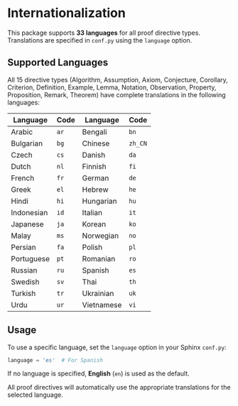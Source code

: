 # Internationalization

This package supports **33 languages** for all proof directive types. Translations are specified in `conf.py` using the `language` option.

## Supported Languages

All 15 directive types (Algorithm, Assumption, Axiom, Conjecture, Corollary, Criterion, Definition, Example, Lemma, Notation, Observation, Property, Proposition, Remark, Theorem) have complete translations in the following languages:

| Language | Code | Language | Code |
|----------|------|----------|------|
| Arabic | `ar` | Bengali | `bn` |
| Bulgarian | `bg` | Chinese | `zh_CN` |
| Czech | `cs` | Danish | `da` |
| Dutch | `nl` | Finnish | `fi` |
| French | `fr` | German | `de` |
| Greek | `el` | Hebrew | `he` |
| Hindi | `hi` | Hungarian | `hu` |
| Indonesian | `id` | Italian | `it` |
| Japanese | `ja` | Korean | `ko` |
| Malay | `ms` | Norwegian | `no` |
| Persian | `fa` | Polish | `pl` |
| Portuguese | `pt` | Romanian | `ro` |
| Russian | `ru` | Spanish | `es` |
| Swedish | `sv` | Thai | `th` |
| Turkish | `tr` | Ukrainian | `uk` |
| Urdu | `ur` | Vietnamese | `vi` |

## Usage

To use a specific language, set the `language` option in your Sphinx `conf.py`:

```python
language = 'es'  # For Spanish
```

If no language is specified, **English** (`en`) is used as the default.

All proof directives will automatically use the appropriate translations for the selected language.

